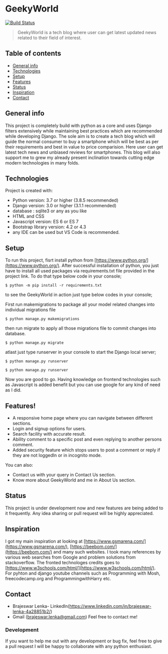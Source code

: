 # GeekyWorld


[![Build Status](https://travis-ci.org/joemccann/dillinger.svg?branch=master)](https://travis-ci.org/joemccann/dillinger)

>GeekyWorld is a tech blog where user can get latest updated news related to their field of interest.
## Table of contents
* [General info](#general-info)
* [Technologies](#technologies)
* [Setup](#setup)
* [Features](#features)
* [Status](#status)
* [Inspiration](#inspiration)
* [Contact](#contact)

## General info
This project is completely build with python as a core and uses Django filters extensively while maintaining best practices which are recommended while developing Django. The sole aim is to create a tech blog which will guide the normal consumer to buy a smartphone which will be best as per their requirements and best in value to price comparision. Here user can get latest tech news and unbiased reviews for smartphones. This blog will also support me to grew my already present inclination towards cutting edge modern technologies in many folds.  
	
## Technologies
Project is created with:
* Python version: 3.7 or higher (3.8.5 recommended)
* Django version: 3.0 or higher (3.1.1 recommended)
* database : sqlite3 or any as you like
* HTML and CSS
* Javascript version: ES 6 or ES 7
* Bootstrap library version: 4.2 or 4.3
* any IDE can be used but VS Code is recommended.
	
## Setup
To run this project, fisrt install python from [https://www.python.org/](https://www.python.org/).
After successful installation of python, you just have to install all used packages via requirements.txt file provided in the project link. To do that type below code in your console;
```
$ python -m pip install -r requirements.txt
```
to see the GeekyWorld in action just type below codes in your console;

First run makemigrations to package all your model related changes into individual migrations file
```
$ python manage.py makemigrations
```
then run migrate to apply all those migrations file to commit changes into database.
```
$ python manage.py migrate
```
atlast just type runserver in your console to start the Django local server;
```
$ python manage.py runserver
```
```
$ python manage.py runserver
```
Now you are good to go. Having knowledge on frontend technologies such as Javascript is added benefit but you can use google for any kind of need as I did.
## Features!

  - A responsive home page where you can navigate between different sections.
  - Login and signup options for users.
  - Search facility with accurate result.
  - Ability comment to a specific post and even replying to another persons comment.
  - Added security feature which stops users to post a comment or reply if they are not loggedIn or in incognito mode.


You can also:
  - Contact us with your query in Contact Us section.
  - Know more about GeekyWorld and me in About Us section.

## Status
This project is under development now and new features are being added to it frequently. Any idea sharing or pull request will be highly appreciated.

## Inspiration
I got my main inspiration at looking at [https://www.gsmarena.com/](https://www.gsmarena.com/),   [https://beebom.com/](https://beebom.com/) and many such websites. I took many references by various web searches from Google and problem solutions from stackoverflow.
The fronted technologes credits goes to [https://www.w3schools.com/html/](https://www.w3schools.com/html/). For pyhton and django youtube channels such as Programming with Mosh, freecodecamp.org and ProgrammingwithHarry etc.

## Contact
- Brajeswar Lenka- LinkedIn(https://www.linkedin.com/in/brajeswar-lenka-4a28851b2/)
- Gmail (brajeswar.lenka@gmail.com) Feel free to contact me!

### Development
If you want to help me out with any development or bug fix, feel free to give a pull request I will be happy to collaborate with any python enthusiast.

